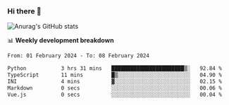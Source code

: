 ### Hi there 👋
![Anurag's GitHub stats](https://github-readme-stats.vercel.app/api?username=jami1024&show_icons=true&theme=radical)

📊 **Weekly development breakdown**
<!--START_SECTION:waka-->

```txt
From: 01 February 2024 - To: 08 February 2024

Python           3 hrs 31 mins   ███████████████████████▒░   92.84 %
TypeScript       11 mins         █▒░░░░░░░░░░░░░░░░░░░░░░░   04.90 %
INI              4 mins          ▓░░░░░░░░░░░░░░░░░░░░░░░░   02.15 %
Markdown         0 secs          ░░░░░░░░░░░░░░░░░░░░░░░░░   00.06 %
Vue.js           0 secs          ░░░░░░░░░░░░░░░░░░░░░░░░░   00.04 %
```

<!--END_SECTION:waka-->
<!--
**jami1024/jami1024** is a ✨ _special_ ✨ repository because its `README.md` (this file) appears on your GitHub profile.

Here are some ideas to get you started:

- 🔭 I’m currently working on ...
- 🌱 I’m currently learning ...
- 👯 I’m looking to collaborate on ...
- 🤔 I’m looking for help with ...
- 💬 Ask me about ...
- 📫 How to reach me: ...
- 😄 Pronouns: ...
- ⚡ Fun fact: ...
-->
